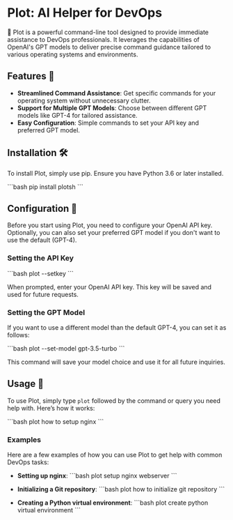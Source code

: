 
# Plot: AI Helper for DevOps

🚀 Plot is a powerful command-line tool designed to provide immediate assistance to DevOps professionals. It leverages the capabilities of OpenAI's GPT models to deliver precise command guidance tailored to various operating systems and environments.

## Features 🌟

- **Streamlined Command Assistance**: Get specific commands for your operating system without unnecessary clutter.
- **Support for Multiple GPT Models**: Choose between different GPT models like GPT-4 for tailored assistance.
- **Easy Configuration**: Simple commands to set your API key and preferred GPT model.

## Installation 🛠️

To install Plot, simply use pip. Ensure you have Python 3.6 or later installed.

\```bash
pip install plotsh
\```

## Configuration 🔧

Before you start using Plot, you need to configure your OpenAI API key. Optionally, you can also set your preferred GPT model if you don't want to use the default (GPT-4).

### Setting the API Key

\```bash
plot --setkey
\```

When prompted, enter your OpenAI API key. This key will be saved and used for future requests.

### Setting the GPT Model

If you want to use a different model than the default GPT-4, you can set it as follows:

\```bash
plot --set-model gpt-3.5-turbo
\```

This command will save your model choice and use it for all future inquiries.

## Usage 📝

To use Plot, simply type `plot` followed by the command or query you need help with. Here’s how it works:

\```bash
plot how to setup nginx
\```

### Examples

Here are a few examples of how you can use Plot to get help with common DevOps tasks:

- **Setting up nginx**:
  \```bash
  plot setup nginx webserver
  \```

- **Initializing a Git repository**:
  \```bash
  plot how to initialize git repository
  \```

- **Creating a Python virtual environment**:
  \```bash
  plot create python virtual environment
  \```
